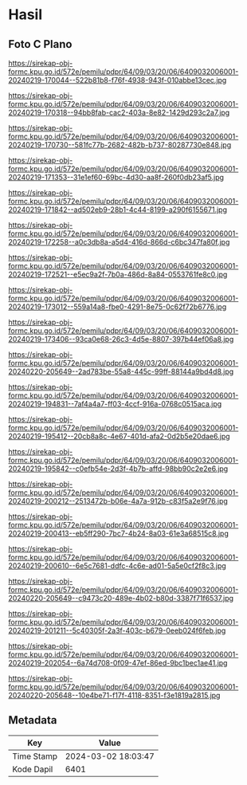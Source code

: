 # Hasil

## Foto C Plano

https://sirekap-obj-formc.kpu.go.id/572e/pemilu/pdpr/64/09/03/20/06/6409032006001-20240219-170044--522b81b8-f76f-4938-943f-010abbe13cec.jpg

https://sirekap-obj-formc.kpu.go.id/572e/pemilu/pdpr/64/09/03/20/06/6409032006001-20240219-170318--94bb8fab-cac2-403a-8e82-1429d293c2a7.jpg

https://sirekap-obj-formc.kpu.go.id/572e/pemilu/pdpr/64/09/03/20/06/6409032006001-20240219-170730--581fc77b-2682-482b-b737-80287730e848.jpg

https://sirekap-obj-formc.kpu.go.id/572e/pemilu/pdpr/64/09/03/20/06/6409032006001-20240219-171353--31e1ef60-69bc-4d30-aa8f-260f0db23af5.jpg

https://sirekap-obj-formc.kpu.go.id/572e/pemilu/pdpr/64/09/03/20/06/6409032006001-20240219-171842--ad502eb9-28b1-4c44-8199-a290f6155671.jpg

https://sirekap-obj-formc.kpu.go.id/572e/pemilu/pdpr/64/09/03/20/06/6409032006001-20240219-172258--a0c3db8a-a5d4-416d-866d-c6bc347fa80f.jpg

https://sirekap-obj-formc.kpu.go.id/572e/pemilu/pdpr/64/09/03/20/06/6409032006001-20240219-172521--e5ec9a2f-7b0a-486d-8a84-0553761fe8c0.jpg

https://sirekap-obj-formc.kpu.go.id/572e/pemilu/pdpr/64/09/03/20/06/6409032006001-20240219-173012--559a14a8-fbe0-4291-8e75-0c62f72b6776.jpg

https://sirekap-obj-formc.kpu.go.id/572e/pemilu/pdpr/64/09/03/20/06/6409032006001-20240219-173406--93ca0e68-26c3-4d5e-8807-397b44ef06a8.jpg

https://sirekap-obj-formc.kpu.go.id/572e/pemilu/pdpr/64/09/03/20/06/6409032006001-20240220-205649--2ad783be-55a8-445c-99ff-88144a9bd4d8.jpg

https://sirekap-obj-formc.kpu.go.id/572e/pemilu/pdpr/64/09/03/20/06/6409032006001-20240219-194831--7af4a4a7-ff03-4ccf-916a-0768c0515aca.jpg

https://sirekap-obj-formc.kpu.go.id/572e/pemilu/pdpr/64/09/03/20/06/6409032006001-20240219-195412--20cb8a8c-4e67-401d-afa2-0d2b5e20dae6.jpg

https://sirekap-obj-formc.kpu.go.id/572e/pemilu/pdpr/64/09/03/20/06/6409032006001-20240219-195842--c0efb54e-2d3f-4b7b-affd-98bb90c2e2e6.jpg

https://sirekap-obj-formc.kpu.go.id/572e/pemilu/pdpr/64/09/03/20/06/6409032006001-20240219-200212--2513472b-b06e-4a7a-912b-c83f5a2e9f76.jpg

https://sirekap-obj-formc.kpu.go.id/572e/pemilu/pdpr/64/09/03/20/06/6409032006001-20240219-200413--eb5ff290-7bc7-4b24-8a03-61e3a68515c8.jpg

https://sirekap-obj-formc.kpu.go.id/572e/pemilu/pdpr/64/09/03/20/06/6409032006001-20240219-200610--6e5c7681-ddfc-4c6e-ad01-5a5e0cf2f8c3.jpg

https://sirekap-obj-formc.kpu.go.id/572e/pemilu/pdpr/64/09/03/20/06/6409032006001-20240220-205649--c9473c20-489e-4b02-b80d-3387f71f6537.jpg

https://sirekap-obj-formc.kpu.go.id/572e/pemilu/pdpr/64/09/03/20/06/6409032006001-20240219-201211--5c40305f-2a3f-403c-b679-0eeb024f6feb.jpg

https://sirekap-obj-formc.kpu.go.id/572e/pemilu/pdpr/64/09/03/20/06/6409032006001-20240219-202054--6a74d708-0f09-47ef-86ed-9bc1bec1ae41.jpg

https://sirekap-obj-formc.kpu.go.id/572e/pemilu/pdpr/64/09/03/20/06/6409032006001-20240220-205648--10e4be71-f17f-4118-8351-f3e1819a2815.jpg


## Metadata

| Key        | Value               |
| ---------- | ------------------- |
| Time Stamp | 2024-03-02 18:03:47 |
| Kode Dapil | 6401                |



